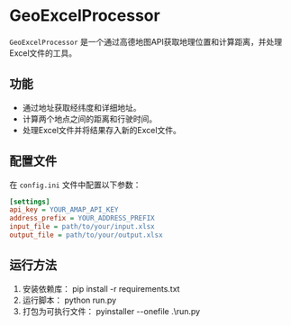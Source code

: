 # GeoExcelProcessor

`GeoExcelProcessor` 是一个通过高德地图API获取地理位置和计算距离，并处理Excel文件的工具。

## 功能

- 通过地址获取经纬度和详细地址。
- 计算两个地点之间的距离和行驶时间。
- 处理Excel文件并将结果存入新的Excel文件。

## 配置文件

在 `config.ini` 文件中配置以下参数：

```ini
[settings]
api_key = YOUR_AMAP_API_KEY
address_prefix = YOUR_ADDRESS_PREFIX
input_file = path/to/your/input.xlsx
output_file = path/to/your/output.xlsx
```

## 运行方法
1. 安装依赖库：
pip install -r requirements.txt
2. 运行脚本：
python run.py
3. 打包为可执行文件：
pyinstaller --onefile .\run.py 
